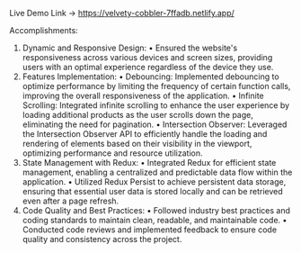 
Live Demo Link -> https://velvety-cobbler-7ffadb.netlify.app/

Accomplishments:
1.	Dynamic and Responsive Design:
      •	Ensured the website's responsiveness across various devices and screen sizes, providing users with an optimal experience regardless of the device they use.
2.	 Features Implementation:
      •	Debouncing: Implemented debouncing to optimize performance by limiting the frequency of certain function calls, improving the overall responsiveness of the application.
      •	Infinite Scrolling: Integrated infinite scrolling to enhance the user experience by loading additional products as the user scrolls down the page, eliminating the need for pagination.
      •	Intersection Observer: Leveraged the Intersection Observer API to efficiently handle the loading and rendering of elements based on their visibility in the viewport, optimizing performance and resource                         utilization.
3.	State Management with Redux:
      •	Integrated Redux for efficient state management, enabling a centralized and predictable data flow within the application.
      •	Utilized Redux Persist to achieve persistent data storage, ensuring that essential user data is stored locally and can be retrieved even after a page refresh.
4.	Code Quality and Best Practices:
      •	Followed industry best practices and coding standards to maintain clean, readable, and maintainable code.
      •	Conducted code reviews and implemented feedback to ensure code quality and consistency across the project.

